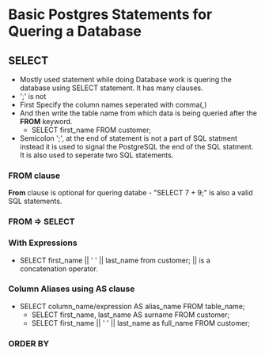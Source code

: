 # Basic Postgres Statements for Quering a Database


## SELECT

- Mostly used statement while doing Database work is quering the database using SELECT statement. It has many clauses.
- ';' is not 
- First Specify the column names seperated with comma(,)
- And then write the table name from which data is being queried after the **FROM** keyword.
    - SELECT first_name FROM customer;
- Semicolon ';', at the end of statement is not a part of SQL statment instead it is used to signal the PostgreSQL the end of the SQL statment. It is also used to seperate two SQL statements. 

### FROM clause
**From** clause is optional for quering databe
    - "SELECT 7 + 9;" is also a valid SQL statements.

### FROM => SELECT

### With Expressions
- SELECT first_name || ' ' || last_name from customer;
    || is a concatenation operator.

### Column Aliases using AS clause
- SELECT column_name/expression AS alias_name FROM table_name;
    - SELECT first_name, last_name AS surname FROM customer;
    - SELECT first_name || ' ' || last_name as full_name FROM customer;

### ORDER BY





